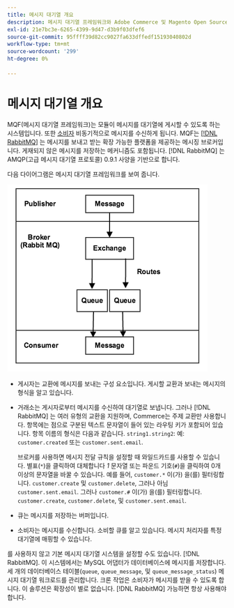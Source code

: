 ```yaml
---
title: 메시지 대기열 개요
description: 메시지 대기열 프레임워크와 Adobe Commerce 및 Magento Open Source 애플리케이션에서 작동하는 방식에 대해 알아보십시오.
exl-id: 21e7bc3e-6265-4399-9d47-d3b9f03dfef6
source-git-commit: 95ffff39d82cc9027fa633dffedf15193040802d
workflow-type: tm+mt
source-wordcount: '299'
ht-degree: 0%

---
```


# 메시지 대기열 개요

MQF(메시지 대기열 프레임워크)는 모듈이 메시지를 대기열에 게시할 수 있도록 하는 시스템입니다. 또한 [소비자](consumers.md) 비동기적으로 메시지를 수신하게 됩니다. MQF는 [[!DNL RabbitMQ]](https://www.rabbitmq.com) 는 메시지를 보내고 받는 확장 가능한 플랫폼을 제공하는 메시징 브로커입니다. 게재되지 않은 메시지를 저장하는 메커니즘도 포함됩니다. [!DNL RabbitMQ] 는 AMQP(고급 메시지 대기열 프로토콜) 0.9.1 사양을 기반으로 합니다.

다음 다이어그램은 메시지 대기열 프레임워크를 보여 줍니다.

![메시지 큐 프레임워크](../../assets/configuration/mq-framework.png)

- 게시자는 교환에 메시지를 보내는 구성 요소입니다. 게시할 교환과 보내는 메시지의 형식을 알고 있습니다.

- 거래소는 게시자로부터 메시지를 수신하여 대기열로 보냅니다. 그러나 [!DNL RabbitMQ] 는 여러 유형의 교환을 지원하며, Commerce는 주제 교환만 사용합니다. 항목에는 점으로 구분된 텍스트 문자열이 들어 있는 라우팅 키가 포함되어 있습니다. 항목 이름의 형식은 다음과 같습니다. `string1.string2`: 예: `customer.created` 또는 `customer.sent.email`.

   브로커를 사용하면 메시지 전달 규칙을 설정할 때 와일드카드를 사용할 수 있습니다. 별표(`*`)을 클릭하여 대체합니다 _1_ 문자열 또는 파운드 기호(`#`)을 클릭하여 0개 이상의 문자열을 바꿀 수 있습니다. 예를 들어, `customer.*` 이(가) 을(를) 필터링합니다. `customer.create` 및 `customer.delete`, 그러나 아님 `customer.sent.email`. 그러나 `customer.#` 이(가) 을(를) 필터링합니다. `customer.create`,  `customer.delete`, 및 `customer.sent.email`.

- 큐는 메시지를 저장하는 버퍼입니다.

- 소비자는 메시지를 수신합니다. 소비할 큐를 알고 있습니다. 메시지 처리자를 특정 대기열에 매핑할 수 있습니다.

를 사용하지 않고 기본 메시지 대기열 시스템을 설정할 수도 있습니다. [!DNL RabbitMQ]. 이 시스템에서는 MySQL 어댑터가 데이터베이스에 메시지를 저장합니다. 세 개의 데이터베이스 테이블(`queue`, `queue_message`, 및 `queue_message_status`) 메시지 대기열 워크로드를 관리합니다. 크론 작업은 소비자가 메시지를 받을 수 있도록 합니다. 이 솔루션은 확장성이 별로 없습니다. [!DNL RabbitMQ] 가능하면 항상 사용해야 합니다.
